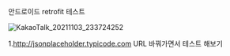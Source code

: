 안드로이드 retrofit 테스트 

![KakaoTalk_20211103_233724252](https://user-images.githubusercontent.com/28819051/140081948-10cc8720-ed94-44ca-8feb-28190c5c5f89.jpg)

1.http://jsonplaceholder.typicode.com  URL 바꿔가면서 테스트 해보기
